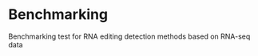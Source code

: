 Benchmarking
============

Benchmarking test for RNA editing detection methods based on RNA-seq data
